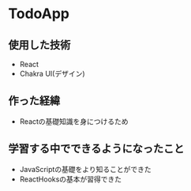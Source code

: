 # TodoApp
## 使用した技術
- React
- Chakra UI(デザイン)
## 作った経緯
- Reactの基礎知識を身につけるため
## 学習する中でできるようになったこと
- JavaScriptの基礎をより知ることができた
- ReactHooksの基本が習得できた
